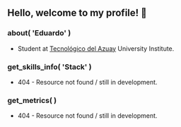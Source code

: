 ## Hello, welcome to my profile! 👋

### about( 'Eduardo' ) 
- Student at [Tecnológico del Azuay](https://www.tecazuay.edu.ec/) University Institute.

### get_skills_info( 'Stack' )
- 404 - Resource not found / still in development.

### get_metrics( )
- 404 - Resource not found / still in development.
